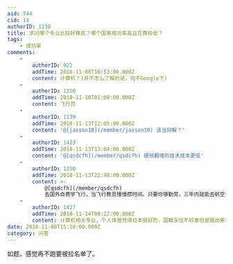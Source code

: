 ```yaml
---
aid: 744
cid: 14
authorID: 1139
title: 求问哪个专业比较好移民？哪个国家成功率高且花费较低？
tags:
    - 成功率
comments:
    -
        authorID: 922
        addTime: 2018-11-08T16:53:00.000Z
        content: 计算机？(并不怎么了解的说，何不Google下)
    -
        authorID: 1250
        addTime: 2018-11-10T01:09:00.000Z
        content: 飞行员
    -
        authorID: 1139
        addTime: 2018-11-13T12:05:00.000Z
        content: '@[jasson10](/member/jasson10) 该当何解？'
    -
        authorID: 1423
        addTime: 2018-11-13T13:04:00.000Z
        content: '@[qsdcfh](/member/qsdcfh) 硬核翻墙的技术成本更低'
    -
        authorID: 1250
        addTime: 2018-11-13T22:48:00.000Z
        content: >-
            @[qsdcfh](/member/qsdcfh)
            去国外自费学飞行，当飞行教员慢慢攒时间。只要你够勤劳，三年内就能去航空公司，airline。四五年后就随便移民了
    -
        authorID: 1427
        addTime: 2018-11-14T08:22:00.000Z
        content: 计算机相关专业，个人体验觉得日本挺好的，国籍永住不好拿但是跑出来机会比较多，门槛低。
date: 2018-11-08T15:10:00.000Z
category: 问答
---
```


如题，感觉再不跑要被拉名单了。
